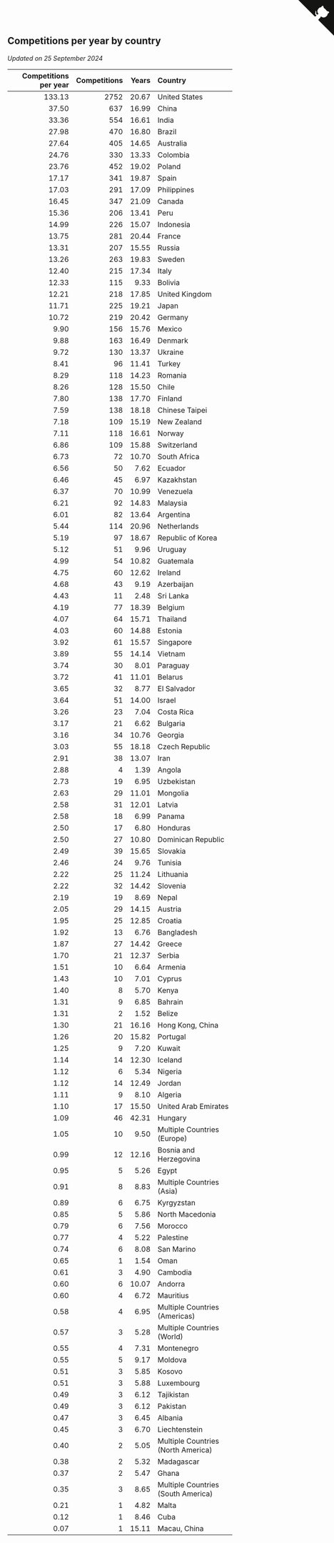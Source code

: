 ## Competitions per year by country

*Updated on 25 September 2024*

| Competitions per year | Competitions | Years | Country |
| ---: | ---: | ---: | :--- |
| 133.13 | 2752 | 20.67 | United States |
| 37.50 | 637 | 16.99 | China |
| 33.36 | 554 | 16.61 | India |
| 27.98 | 470 | 16.80 | Brazil |
| 27.64 | 405 | 14.65 | Australia |
| 24.76 | 330 | 13.33 | Colombia |
| 23.76 | 452 | 19.02 | Poland |
| 17.17 | 341 | 19.87 | Spain |
| 17.03 | 291 | 17.09 | Philippines |
| 16.45 | 347 | 21.09 | Canada |
| 15.36 | 206 | 13.41 | Peru |
| 14.99 | 226 | 15.07 | Indonesia |
| 13.75 | 281 | 20.44 | France |
| 13.31 | 207 | 15.55 | Russia |
| 13.26 | 263 | 19.83 | Sweden |
| 12.40 | 215 | 17.34 | Italy |
| 12.33 | 115 | 9.33 | Bolivia |
| 12.21 | 218 | 17.85 | United Kingdom |
| 11.71 | 225 | 19.21 | Japan |
| 10.72 | 219 | 20.42 | Germany |
| 9.90 | 156 | 15.76 | Mexico |
| 9.88 | 163 | 16.49 | Denmark |
| 9.72 | 130 | 13.37 | Ukraine |
| 8.41 | 96 | 11.41 | Turkey |
| 8.29 | 118 | 14.23 | Romania |
| 8.26 | 128 | 15.50 | Chile |
| 7.80 | 138 | 17.70 | Finland |
| 7.59 | 138 | 18.18 | Chinese Taipei |
| 7.18 | 109 | 15.19 | New Zealand |
| 7.11 | 118 | 16.61 | Norway |
| 6.86 | 109 | 15.88 | Switzerland |
| 6.73 | 72 | 10.70 | South Africa |
| 6.56 | 50 | 7.62 | Ecuador |
| 6.46 | 45 | 6.97 | Kazakhstan |
| 6.37 | 70 | 10.99 | Venezuela |
| 6.21 | 92 | 14.83 | Malaysia |
| 6.01 | 82 | 13.64 | Argentina |
| 5.44 | 114 | 20.96 | Netherlands |
| 5.19 | 97 | 18.67 | Republic of Korea |
| 5.12 | 51 | 9.96 | Uruguay |
| 4.99 | 54 | 10.82 | Guatemala |
| 4.75 | 60 | 12.62 | Ireland |
| 4.68 | 43 | 9.19 | Azerbaijan |
| 4.43 | 11 | 2.48 | Sri Lanka |
| 4.19 | 77 | 18.39 | Belgium |
| 4.07 | 64 | 15.71 | Thailand |
| 4.03 | 60 | 14.88 | Estonia |
| 3.92 | 61 | 15.57 | Singapore |
| 3.89 | 55 | 14.14 | Vietnam |
| 3.74 | 30 | 8.01 | Paraguay |
| 3.72 | 41 | 11.01 | Belarus |
| 3.65 | 32 | 8.77 | El Salvador |
| 3.64 | 51 | 14.00 | Israel |
| 3.26 | 23 | 7.04 | Costa Rica |
| 3.17 | 21 | 6.62 | Bulgaria |
| 3.16 | 34 | 10.76 | Georgia |
| 3.03 | 55 | 18.18 | Czech Republic |
| 2.91 | 38 | 13.07 | Iran |
| 2.88 | 4 | 1.39 | Angola |
| 2.73 | 19 | 6.95 | Uzbekistan |
| 2.63 | 29 | 11.01 | Mongolia |
| 2.58 | 31 | 12.01 | Latvia |
| 2.58 | 18 | 6.99 | Panama |
| 2.50 | 17 | 6.80 | Honduras |
| 2.50 | 27 | 10.80 | Dominican Republic |
| 2.49 | 39 | 15.65 | Slovakia |
| 2.46 | 24 | 9.76 | Tunisia |
| 2.22 | 25 | 11.24 | Lithuania |
| 2.22 | 32 | 14.42 | Slovenia |
| 2.19 | 19 | 8.69 | Nepal |
| 2.05 | 29 | 14.15 | Austria |
| 1.95 | 25 | 12.85 | Croatia |
| 1.92 | 13 | 6.76 | Bangladesh |
| 1.87 | 27 | 14.42 | Greece |
| 1.70 | 21 | 12.37 | Serbia |
| 1.51 | 10 | 6.64 | Armenia |
| 1.43 | 10 | 7.01 | Cyprus |
| 1.40 | 8 | 5.70 | Kenya |
| 1.31 | 9 | 6.85 | Bahrain |
| 1.31 | 2 | 1.52 | Belize |
| 1.30 | 21 | 16.16 | Hong Kong, China |
| 1.26 | 20 | 15.82 | Portugal |
| 1.25 | 9 | 7.20 | Kuwait |
| 1.14 | 14 | 12.30 | Iceland |
| 1.12 | 6 | 5.34 | Nigeria |
| 1.12 | 14 | 12.49 | Jordan |
| 1.11 | 9 | 8.10 | Algeria |
| 1.10 | 17 | 15.50 | United Arab Emirates |
| 1.09 | 46 | 42.31 | Hungary |
| 1.05 | 10 | 9.50 | Multiple Countries (Europe) |
| 0.99 | 12 | 12.16 | Bosnia and Herzegovina |
| 0.95 | 5 | 5.26 | Egypt |
| 0.91 | 8 | 8.83 | Multiple Countries (Asia) |
| 0.89 | 6 | 6.75 | Kyrgyzstan |
| 0.85 | 5 | 5.86 | North Macedonia |
| 0.79 | 6 | 7.56 | Morocco |
| 0.77 | 4 | 5.22 | Palestine |
| 0.74 | 6 | 8.08 | San Marino |
| 0.65 | 1 | 1.54 | Oman |
| 0.61 | 3 | 4.90 | Cambodia |
| 0.60 | 6 | 10.07 | Andorra |
| 0.60 | 4 | 6.72 | Mauritius |
| 0.58 | 4 | 6.95 | Multiple Countries (Americas) |
| 0.57 | 3 | 5.28 | Multiple Countries (World) |
| 0.55 | 4 | 7.31 | Montenegro |
| 0.55 | 5 | 9.17 | Moldova |
| 0.51 | 3 | 5.85 | Kosovo |
| 0.51 | 3 | 5.88 | Luxembourg |
| 0.49 | 3 | 6.12 | Tajikistan |
| 0.49 | 3 | 6.12 | Pakistan |
| 0.47 | 3 | 6.45 | Albania |
| 0.45 | 3 | 6.70 | Liechtenstein |
| 0.40 | 2 | 5.05 | Multiple Countries (North America) |
| 0.38 | 2 | 5.32 | Madagascar |
| 0.37 | 2 | 5.47 | Ghana |
| 0.35 | 3 | 8.65 | Multiple Countries (South America) |
| 0.21 | 1 | 4.82 | Malta |
| 0.12 | 1 | 8.46 | Cuba |
| 0.07 | 1 | 15.11 | Macau, China |


<a href="https://github.com/jonatanklosko/wca_statistics" class="github-corner" aria-label="View source on Github"><svg width="80" height="80" viewBox="0 0 250 250" style="fill:#151513; color:#fff; position: absolute; top: 0; border: 0; right: 0;" aria-hidden="true"><path d="M0,0 L115,115 L130,115 L142,142 L250,250 L250,0 Z"></path><path d="M128.3,109.0 C113.8,99.7 119.0,89.6 119.0,89.6 C122.0,82.7 120.5,78.6 120.5,78.6 C119.2,72.0 123.4,76.3 123.4,76.3 C127.3,80.9 125.5,87.3 125.5,87.3 C122.9,97.6 130.6,101.9 134.4,103.2" fill="currentColor" style="transform-origin: 130px 106px;" class="octo-arm"></path><path d="M115.0,115.0 C114.9,115.1 118.7,116.5 119.8,115.4 L133.7,101.6 C136.9,99.2 139.9,98.4 142.2,98.6 C133.8,88.0 127.5,74.4 143.8,58.0 C148.5,53.4 154.0,51.2 159.7,51.0 C160.3,49.4 163.2,43.6 171.4,40.1 C171.4,40.1 176.1,42.5 178.8,56.2 C183.1,58.6 187.2,61.8 190.9,65.4 C194.5,69.0 197.7,73.2 200.1,77.6 C213.8,80.2 216.3,84.9 216.3,84.9 C212.7,93.1 206.9,96.0 205.4,96.6 C205.1,102.4 203.0,107.8 198.3,112.5 C181.9,128.9 168.3,122.5 157.7,114.1 C157.9,116.9 156.7,120.9 152.7,124.9 L141.0,136.5 C139.8,137.7 141.6,141.9 141.8,141.8 Z" fill="currentColor" class="octo-body"></path></svg></a><style>.github-corner:hover .octo-arm{animation:octocat-wave 560ms ease-in-out}@keyframes octocat-wave{0%,100%{transform:rotate(0)}20%,60%{transform:rotate(-25deg)}40%,80%{transform:rotate(10deg)}}@media (max-width:500px){.github-corner:hover .octo-arm{animation:none}.github-corner .octo-arm{animation:octocat-wave 560ms ease-in-out}}</style>
